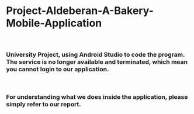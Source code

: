 # Project-Aldeberan-A-Bakery-Mobile-Application
<br>
<h3> University Project, using Android Studio to code the program.<br>
The service is no longer available and terminated, which mean you cannot login to our application.</h3>
<br>
<h3>For understanding what we does inside the application, please simply refer to our report.</h3>
